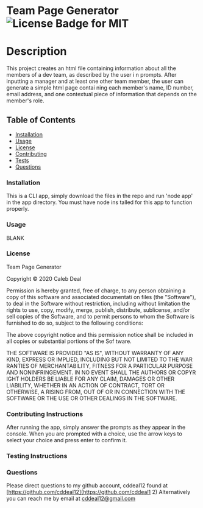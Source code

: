 # Team Page Generator ![License Badge for MIT](https://img.shields.io/badge/License-MIT-green)

# Description
This project creates an html file containing information about all the members of a dev team, as described by the user i
n prompts. After inputting a manager and at least one other team member, the user can generate a simple html page contai
ning each member's name, ID number, email address, and one contextual piece of information that depends on the member's
role.

## Table of Contents
* [Installation](#installation)
* [Usage](#usage)
* [License](#license)
* [Contributing](#contributing)
* [Tests](#testing)
* [Questions](#questions)

<a name="installation"><a>
### Installation
This is a CLI app, simply download the files in the repo and run 'node app' in the app directory. You must have node ins
talled for this app to function properly.

<a name="usage"><a>
### Usage
BLANK

<a name="license"><a>
### License
Team Page Generator

Copyright © 2020 Caleb Deal

Permission is hereby granted, free of charge, to any person obtaining a copy of this software and associated documentati
on files (the "Software"), to deal in the Software without restriction, including without limitation the rights to use,
copy, modify, merge, publish, distribute, sublicense, and/or sell copies of the Software, and to permit persons to whom
the Software is furnished to do so, subject to the following conditions:

The above copyright notice and this permission notice shall be included in all copies or substantial portions of the Sof
tware.

THE SOFTWARE IS PROVIDED "AS IS", WITHOUT WARRANTY OF ANY KIND, EXPRESS OR IMPLIED, INCLUDING BUT NOT LIMITED TO THE WAR
RANTIES OF MERCHANTABILITY, FITNESS FOR A PARTICULAR PURPOSE AND NONINFRINGEMENT. IN NO EVENT SHALL THE AUTHORS OR COPYR
IGHT HOLDERS BE LIABLE FOR ANY CLAIM, DAMAGES OR OTHER LIABILITY, WHETHER IN AN ACTION OF CONTRACT, TORT OR OTHERWISE, A
RISING FROM, OUT OF OR IN CONNECTION WITH THE SOFTWARE OR THE USE OR OTHER DEALINGS IN THE SOFTWARE.

<a name="contributing"><a>
### Contributing Instructions
After running the app, simply answer the prompts as they appear in the console. When you are prompted with a choice, use
 the arrow keys to select your choice and press enter to confirm it.

<a name="testing"><a>
### Testing Instructions


<a name="questions"><a>
### Questions
Please direct questions to my github account, cddeal12 found at [https://github.com/cddeal12](https://github.com/cddeal1
2)
Alternatively you can reach me by email at cddeal12@gmail.com